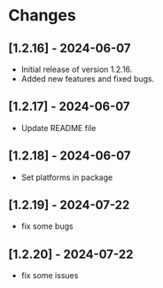 # Changes

## [1.2.16] - 2024-06-07

- Initial release of version 1.2.16.
- Added new features and fixed bugs.

## [1.2.17] - 2024-06-07

- Update README file

## [1.2.18] - 2024-06-07

- Set platforms in package

## [1.2.19] - 2024-07-22

- fix some bugs

## [1.2.20] - 2024-07-22

- fix some issues
